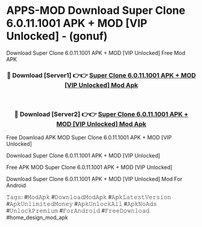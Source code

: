 # APPS-MOD Download Super Clone 6.0.11.1001 APK + MOD [VIP Unlocked] - (gonuf)
Download Super Clone 6.0.11.1001 APK + MOD [VIP Unlocked] Free Mod APK

<div align="center">
<h3>🔴 Download [Server1] 👉👉 <a href="https://apk-comot.site?title=Super_Clone_6.0.11.1001_APK_+_MOD_[VIP_Unlocked]">Super Clone 6.0.11.1001 APK + MOD [VIP Unlocked] Mod Apk</a></h3><br>

<h3>🔴 Download [Server2] 👉👉 <a href="https://apk-comot.site?title=Super_Clone_6.0.11.1001_APK_+_MOD_[VIP_Unlocked]">Super Clone 6.0.11.1001 APK + MOD [VIP Unlocked] Mod Apk</a></h3>
</div>


Free Download APK MOD Super Clone 6.0.11.1001 APK + MOD [VIP Unlocked]

Download Super Clone 6.0.11.1001 APK + MOD [VIP Unlocked] 

Free APK MOD Super Clone 6.0.11.1001 APK + MOD [VIP Unlocked] 

Download Super Clone 6.0.11.1001 APK + MOD [VIP Unlocked] Mod For Android

𝚃𝚊𝚐𝚜: #𝙼𝚘𝚍𝙰𝚙𝚔 #𝙳𝚘𝚠𝚗𝚕𝚘𝚊𝚍𝙼𝚘𝚍𝙰𝚙𝚔 #𝙰𝚙𝚔𝙻𝚊𝚝𝚎𝚜𝚝𝚅𝚎𝚛𝚜𝚒𝚘𝚗 #𝙰𝚙𝚔𝚄𝚗𝚕𝚒𝚖𝚒𝚝𝚎𝚍𝙼𝚘𝚗𝚎𝚢 #𝙰𝚙𝚔𝚄𝚗𝚕𝚘𝚌𝚔𝙰𝚕𝚕 #𝙰𝚙𝚔𝙽𝚘𝙰𝚍𝚜 #𝚄𝚗𝚕𝚘𝚌𝚔𝙿𝚛𝚎𝚖𝚒𝚞𝚖 #𝙵𝚘𝚛𝙰𝚗𝚍𝚛𝚘𝚒𝚍 #𝙵𝚛𝚎𝚎𝙳𝚘𝚠𝚗𝚕𝚘𝚊𝚍 #home_design_mod_apk